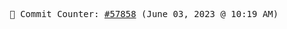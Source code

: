 <p align="center">
    <samp>
        📮 Commit Counter: <a href="https://github.com/Javascript-void0/Javascript-void0/commits/main">#57858</a> (June 03, 2023 @ 10:19 AM)
    </samp>
</p>